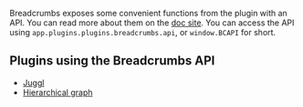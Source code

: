 Breadcrumbs exposes some convenient functions from the plugin with an API.
You can read more about them on the [doc site](https://skepticmystic.github.io/breadcrumbs/index.html). You can access the API using `app.plugins.plugins.breadcrumbs.api`, or `window.BCAPI` for short.

## Plugins using the Breadcrumbs API

- [Juggl](https://juggl.io/Features/Breadcrumbs+integration)
- [Hierarchical graph](https://github.com/ooker777/obsidian-hierarchical-graph/blob/master/README.md) 
